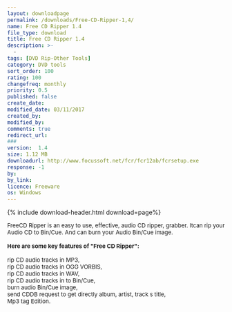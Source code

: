 ```yaml
---
layout: downloadpage
permalink: /downloads/Free-CD-Ripper-1,4/
name: Free CD Ripper 1.4
file_type: download
title: Free CD Ripper 1.4
description: >-
  -
tags: [DVD Rip-Other Tools]
category: DVD tools
sort_order: 100
rating: 100
changefreq: monthly
priority: 0.5
published: false
create_date: 
modified_date: 03/11/2017
created_by: 
modified_by: 
comments: true
redirect_url: 
### 
version:  1.4
size: 1.12 MB
downloadurl: http://www.focussoft.net/fcr/fcr12ab/fcrsetup.exe
response: -1
by: 
by_link: 
licence: Freeware
os: Windows
---
```


{% include download-header.html download=page%}

<p style="fix-download-text !important">
<p><font size="2"><p>FreeCD Ripper is an easy to use, effective, audio CD ripper, grabber. Itcan rip your Audio CD to Bin/Cue. And can burn your Audio Bin/Cue image.<br />
<br />
<span><strong>Here are some key features of "Free CD Ripper":</strong></span><br />
<br />
rip CD audio tracks in MP3,<br />
rip CD audio tracks in OGG VORBIS,<br />
rip CD audio tracks in WAV,<br />
rip CD audio tracks in to Bin/Cue,<br />
burn audio Bin/Cue image,<br />
send CDDB request to get directly album, artist, track s title,<br />
Mp3 tag Edition.</p></p></p>
